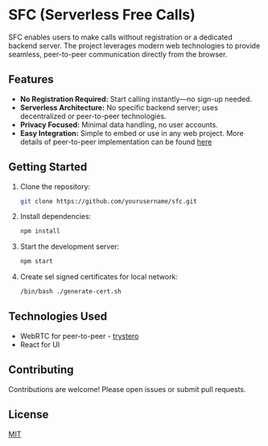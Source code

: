 # SFC (Serverless Free Calls)

SFC enables users to make calls without registration or a dedicated backend server. The project leverages modern web technologies to provide seamless, peer-to-peer communication directly from the browser.

## Features

- **No Registration Required:** Start calling instantly—no sign-up needed.
- **Serverless Architecture:** No specific backend server; uses decentralized or peer-to-peer technologies.
- **Privacy Focused:** Minimal data handling, no user accounts.
- **Easy Integration:** Simple to embed or use in any web project.
More details of peer-to-peer implementation can be found [here](https://github.com/dmotz/trystero)

## Getting Started

1. Clone the repository:
    ```bash
    git clone https://github.com/yourusername/sfc.git
    ```
2. Install dependencies:
    ```bash
    npm install
    ```
3. Start the development server:
    ```bash
    npm start
    ```
4. Create sel signed certificates for local network:
    ```bash
    /bin/bash ./generate-cert.sh
    ```

## Technologies Used

- WebRTC for peer-to-peer - [trystero](https://github.com/dmotz/trystero)
- React for UI

## Contributing

Contributions are welcome! Please open issues or submit pull requests.

## License

[MIT](LICENSE)